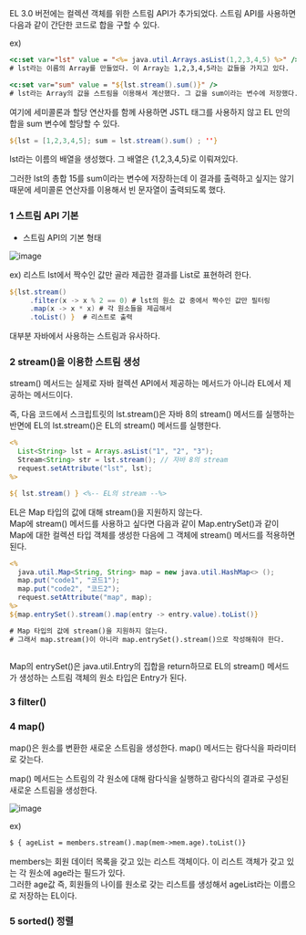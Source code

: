 EL 3.0 버전에는 컬렉션 객체를 위한 스트림 API가 추가되었다. 스트림 API를 사용하면 다음과 같이 간단한 코드로 합을 구할 수 있다.

ex) 
``` jsp
<c:set var="lst" value = "<%= java.util.Arrays.asList(1,2,3,4,5) %>" />
# lst라는 이름의 Array를 만들었다. 이 Array는 1,2,3,4,5라는 값들을 가지고 있다.

<c:set var="sum" value = "${lst.stream().sum()}" />
# lst라는 Array의 값을 스트림을 이용해서 계산했다. 그 값을 sum이라는 변수에 저장했다.
```

여기에 세미콜론과 할당 연산자를 함께 사용하면 JSTL 태그를 사용하지 않고 EL 만의 합을 sum 변수에 할당할 수 있다.

``` jsp
${lst = [1,2,3,4,5]; sum = lst.stream().sum() ; ''}
```
lst라는 이름의 배열을 생성했다. 그 배열은 {1,2,3,4,5}로 이뤄져있다.

그러한 lst의 총합 15를 sum이라는 변수에 저장하는데 이 결과를 출력하고 싶지는 않기 때문에 세미콜론 연산자를 이용해서 빈 문자열이 출력되도록 했다.

### 1 스트림 API 기본
- 스트림 API의 기본 형태 

![image](https://user-images.githubusercontent.com/64796257/149303325-26136517-a31c-46b0-8a2d-594a23233c53.png)

ex) 리스트 lst에서 짝수인 값만 골라 제곱한 결과를 List로 표현하려 한다.
``` jsp
${lst.stream()
     .filter(x -> x % 2 == 0) # lst의 원소 값 중에서 짝수인 값만 필터링
     .map(x -> x * x) # 각 원소들을 제곱해서
     .toList() }  # 리스트로 출력
```

대부분 자바에서 사용하는 스트림과 유사하다. 

### 2 stream()을 이용한 스트림 생성

stream() 메서드는 실제로 자바 컬렉션 API에서 제공하는 메서드가 아니라 EL에서 제공하는 메서드이다. 

즉, 다음 코드에서 스크립트릿의 lst.stream()은 자바 8의 stream() 메서드를 실행하는 반면에 EL의 lst.stream()은 EL의 stream() 메서드를 실행한다.

``` jsp
<%
  List<String> lst = Arrays.asList("1", "2", "3"); 
  Stream<String> str = lst.stream(); // 자바 8의 stream
  request.setAttribute("lst", lst); 
%>

${ lst.stream() } <%-- EL의 stream --%>
```

EL은 Map 타입의 값에 대해 stream()을 지원하지 않는다.  
Map에 stream() 메서드를 사용하고 싶다면 다음과 같이 Map.entrySet()과 같이 Map에 대한 컬렉션 타입 객체를 생성한 다음에 그 객체에 stream() 메서드를 적용하면 된다.

``` jsp
<% 
  java.util.Map<String, String> map = new java.util.HashMap<> (); 
  map.put("code1", "코드1");
  map.put("code2", "코드2");
  request.setAttribute("map", map);
%>
${map.entrySet().stream().map(entry -> entry.value).toList()}

# Map 타입의 값에 stream()을 지원하지 않는다. 
# 그래서 map.stream()이 아니라 map.entrySet().stream()으로 작성해줘야 한다.
  
```

Map의 entrySet()은 java.util.Entry의 집합을 return하므로 EL의 stream() 메서드가 생성하는 스트림 객체의 원소 타입은 Entry가 된다.

### 3 filter()

### 4 map()

map()은 원소를 변환한 새로운 스트림을 생성한다. map() 메서드는 람다식을 파라미터로 갖는다.

map() 메서드는 스트림의 각 원소에 대해 람다식을 실행하고 람다식의 결과로 구성된 새로운 스트림을 생성한다.

![image](https://user-images.githubusercontent.com/64796257/149306930-2ec04c97-5e2a-477b-8679-f5298ce62de3.png)

ex) 
``` jsp
$ { ageList = members.stream().map(mem->mem.age).toList()}
```

members는 회원 데이터 목록을 갖고 있는 리스트 객체이다. 이 리스트 객체가 갖고 있는 각 원소에 age라는 필드가 있다.  
그러한 age값 즉, 회원들의 나이를 원소로 갖는 리스트를 생성해서 ageList라는 이름으로 저장하는 EL이다.

### 5 sorted() 정렬 



















